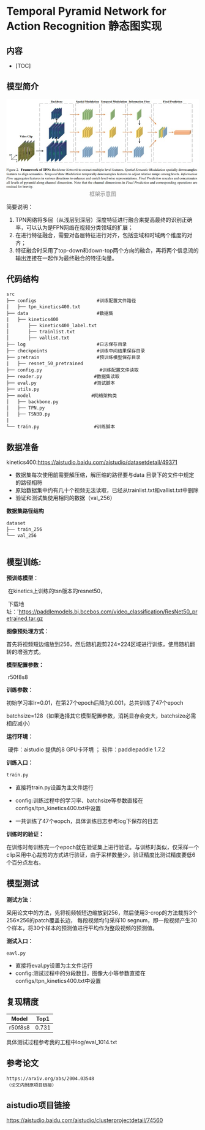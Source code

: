 # Temporal Pyramid Network for Action Recognition  静态图实现

## 内容

- [TOC]

  

## 模型简介

<p align="center">
<img src="doc/figure2.jpg"/> <br />
    <font color='gray'>框架示意图</font>
</p>

简要说明：
1. TPN网络将多层（从浅层到深层）深度特征进行融合来提高最终的识别正确率，可以认为是FPN网络在视频分类领域的扩展；
2. 在进行特征融合，需要对各层特征进行对齐，包括空域和时域两个维度的对齐；
3. 特征融合时采用了top-down和down-top两个方向的融合，再将两个信息流的输出连接在一起作为最终融合的特征向量。

## 代码结构
```
src
├── configs                      #训练配置文件路径
│   ├── tpn_kinetics400.txt
├── data                         #数据集
|   ├── kinetics400
│   	├── kinetics400_label.txt
│  		├── trainlist.txt
│  		├── vallist.txt
├── log                          #日志保存目录
├── checkpoints                  #训练中间结果保存目录
├── pretrain                     #预训练模型保存目录
|   ├── resnet_50_pretrained
├── config.py                     #训练配置文件读取
├── reader.py                   #数据集读取
├── eval.py   					#测试脚本
├── utils.py     
├── model                      #网络架构类
│   ├── backbone.py
│   ├── TPN.py
│   ├── TSN3D.py
| 
└── train.py                    #训练脚本
```


## 数据准备
kinetics400:https://aistudio.baidu.com/aistudio/datasetdetail/49371


- 数据集每次使用前需要解压缩，解压缩的路径要与data 目录下的文件中规定的路径相符
- 原始数据集中约有几十个视频无法读取，已经从trainlist.txt和vallist.txt中删除
- 验证和测试集使用相同的数据（val_256）

**数据集路径结构**

```
dataset
├── train_256
└── val_256
   
```

## 模型训练:

**预训练模型**：

​	在kinetics上训练的tsn版本的resnet50，

​	下载地址：'https://paddlemodels.bj.bcebos.com/video_classification/ResNet50_pretrained.tar.gz

**图像预处理方式**：

​	首先将视频短边缩放到256，然后随机裁剪224×224区域进行训练，使用随机翻转的增强方式。

**模型配置参数：**

​    r50f8s8

**训练参数**：

  初始学习率lr=0.01，在第27个epoch后降为0.001，总共训练了47个epoch

  batchsize=128（如果选择其它模型配置参数，消耗显存会变大，batchsize必需相应减小）

**运行环境：**

​    硬件：aistudio 提供的8 GPU卡环境 ； 软件：paddlepaddle 1.7.2

**训练入口：**

```bash
train.py 
```

- 直接将train.py设置为主文件运行

- config:训练过程中的学习率、batchsize等参数直接在configs/tpn_kinetics400.txt中设置

- 一共训练了47个eopch，具体训练日志参考log下保存的日志

**训练时的验证：**

​       在训练时每训练完一个epoch就在验证集上进行验证。与训练时类似，仅采样一个clip采用中心裁剪的方式进行验证，由于采样数量少，验证精度比测试精度要低6个百分点左右。

## 模型测试

**测试方法：**

​        采用论文中的方法，先将视频帧短边缩放到256，然后使用3-crop的方法裁剪3个256×256的patch覆盖长边，    每段视频均匀采样10 segnum，即一段视频产生30个样本，将30个样本的预测值进行平均作为整段视频的预测值。

**测试入口：**  

```
eavl.py
```

- 直接将eval.py设置为主文件运行
- config:测试过程中的分段数目，图像大小等参数直接在configs/tpn_kinetics400.txt中设置

## 复现精度

| Model   | Top1  |
| ------- | ----- |
| r50f8s8 | 0.731 |

具体测试过程参考我的工程中log/eval_1014.txt



## 参考论文

```
https://arxiv.org/abs/2004.03548
（论文内附原项目链接）
```

## aistudio项目链接

https://aistudio.baidu.com/aistudio/clusterprojectdetail/74560



